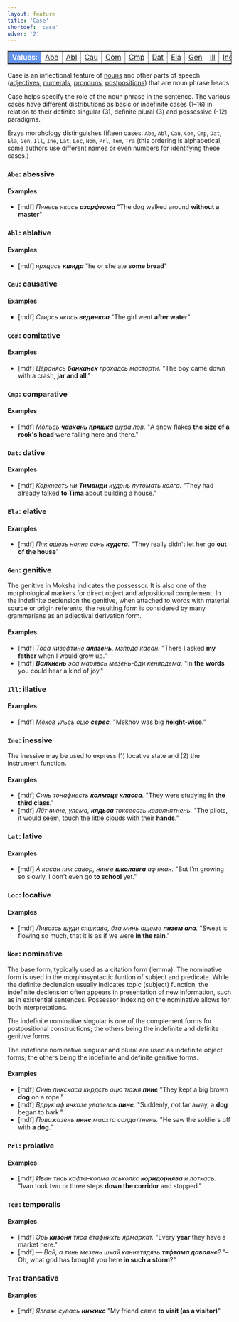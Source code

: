 ```yaml
---
layout: feature
title: 'Case'
shortdef: 'case'
udver: '2'
---
```


<table class="typeindex" border="1">
<tr>
  <td style="background-color:cornflowerblue;color:white"><strong>Values:</strong> </td>
  <td><a href="#Abe">Abe</a></td>
  <td><a href="#Abl">Abl</a></td>
  <td><a href="#Cau">Cau</a></td>
  <td><a href="#Com">Com</a></td>
  <td><a href="#Cmp">Cmp</a></td>
  <td><a href="#Dat">Dat</a></td>
  <td><a href="#Ela">Ela</a></td>
  <td><a href="#Gen">Gen</a></td>
  <td><a href="#Ill">Ill</a></td>
  <td><a href="#Ine">Ine</a></td>
  <td><a href="#Lat">Lat</a></td>
  <td><a href="#Loc">Loc</a></td>
  <td><a href="#Nom">Nom</a></td>
  <td><a href="#Prl">Prl</a></td>
  <td><a href="#Tem">Tem</a></td>
  <td><a href="#Tra">Tra</a></td>
</tr>
</table>

Case is an inflectional feature of [nouns](mdf-pos/NOUN) and
other parts of speech ([adjectives](mdf-pos/ADJ),
[numerals](mdf-pos/NUM), [pronouns](mdf-pos/PRON), [postpositions](mdf-pos/ADP)) that are noun phrase heads.

Case helps specify the role of the noun phrase in the sentence. The various cases have different distributions as basic or indefinite cases (1–16) in relation to their definite singular (3), definite plural (3) and possessive (-12) paradigms.

Erzya morphology distinguishes fifteen cases:
`Abe`, `Abl`, `Cau`, `Com`, `Cmp`, `Dat`, `Ela`, `Gen`, `Ill`, `Ine`, `Lat`, `Loc`, `Nom`, `Prl`, `Tem`, `Tra`
(this ordering is alphabetical, some authors use different names or even numbers for identifying these cases.)

### <a name="Abe">`Abe`</a>: abessive

#### Examples

* [mdf] _Пинесь якась <b>азорфтома</b>_ "The dog walked around <b>without a master</b>"

### <a name="Abl">`Abl`</a>: ablative


#### Examples

* [mdf] _ярхцась <b>кшида</b>_ "he or she ate <b>some bread</b>"

### <a name="Cau">`Cau`</a>: causative

#### Examples

* [mdf] _Стирсь якась <b>вединкса</b>_ "The girl went <b>after water</b>"

### <a name="Com">`Com`</a>: comitative

#### Examples

* [mdf] _Цёранясь <b>банканек</b> грохадсь масторти._ "The boy came down with a crash, <b>jar and all</b>."

### <a name="Cmp">`Cmp`</a>: comparative

#### Examples

* [mdf] _Мольсь <b>чавкань пряшка</b> шура лов._ "A snow flakes <b>the size of a rook's head</b> were falling here and there."

### <a name="Dat">`Dat`</a>: dative

#### Examples

* [mdf] _Корхнесть ни <b>Тиманди</b> кудонь путомать колга._ "They had already talked <b>to Tima</b> about building a house."

### <a name="Ela">`Ela`</a>: elative

#### Examples

* [mdf] _Пяк ашезь нолне сонь <b>кудста</b>._ "They really didn't let her go <b>out of the house</b>"

### <a name="Gen">`Gen`</a>: genitive

The genitive in Moksha indicates the possessor. It is also one of the morphological markers for direct object and adpositional complement.
In the indefinite declension the genitive, when attached to words with material source or origin referents, the resulting form is considered by many grammarians as an adjectival derivation form. 

#### Examples

* [mdf] _Тоса кизефтине <b>алязень</b>, мзярда касан._ "There I asked <b>my father</b> when I would grow up." 
* [mdf] _<b>Валхнень</b> эса марявсь мезень-бди кенярдема._ "In <b>the words</b> you could hear a kind of joy." 

### <a name="Ill">`Ill`</a>: illative

#### Examples

* [mdf] _Мехов ульсь оцю <b>сереc</b>._ "Mekhov was big <b>height-wise</b>."

### <a name="Ine">`Ine`</a>: inessive

 The inessive may be used to express (1) locative state and (2) the instrument function.
#### Examples

* [mdf] _Синь тонафнесть <b>колмоце класса</b>._ "They were studying <b>in the third class</b>."
* [mdf] _Лётчикне, улема, <b>кядьса</b> токсесазь коволнятнень._ "The pilots, it would seem, touch the little clouds with their <b>hands</b>."

### <a name="Lat">`Lat`</a>: lative

#### Examples

* [mdf] _А касан пяк савор, нинге <b>школавга</b> аф якан._ "But I’m growing so slowly, I don’t even go <b>to school</b> yet."

### <a name="Loc">`Loc`</a>: locative

#### Examples

* [mdf] _Ливозсь шуди сяшкава, бта минь ащеме <b>пизем ала</b>._ "Sweat is flowing so much, that it is as if we were <b>in the rain</b>."

### <a name="Nom">`Nom`</a>: nominative

The base form, typically used as a citation form (lemma).
The nominative form is used in the morphosyntactic funtion of subject and predicate. While the definite declension usually indicates topic (subject) function, the indefinite declension often appears in presentation of new information, such as in existential sentences. Possessor indexing on the nominative allows for both interpretations.

The indefinite nominative singular is one of the complement forms for postpositional constructions; the others being the indefinite and definite genitive forms.

The indefinite nominative singular and plural are used as indefinite object forms; the others being the indefinite and definite genitive forms.

#### Examples

* [mdf] _Синь пикскаса кирдсть оцю тюжя <b>пине</b>_ "They kept a big brown <b>dog</b> on a rope."
* [mdf] _Вдрук аф ичкозе увазевсь <b>пине</b>._ "Suddenly, not far away, a <b>dog</b> began to bark."
* [mdf] _Прважазень <b>пине</b> мархта солдаттнень._ "He saw the soldiers off with <b>a dog</b>."

### <a name="Prl">`Prl`</a>: prolative

#### Examples

* [mdf] _Иван тись кафта-колма аськолкс <b>коридорнява</b> и лоткась._ "Ivan took two or three steps <b>down the corridor</b> and stopped."

### <a name="Tem">`Tem`</a>: temporalis
 
#### Examples

* [mdf] _Эрь <b>кизоня</b> тяса ётафнихть ярмаркат._ "Every <b>year</b> they have a market here."
* [mdf] _— Вай, а тинь мезень шкай каннетядязь <b>тяфтама даволне</b>?_ "– Oh, what god has brought you here <b>in such a storm</b>?"

### <a name="Tra">`Tra`</a>: transative

#### Examples

* [mdf] _Ялгазе сувась <b>инжикс</b>_ "My friend came <b>to visit (as a visitor)</b>"

<!-- Interlanguage links updated Po lis 14 15:34:41 CET 2022 -->
